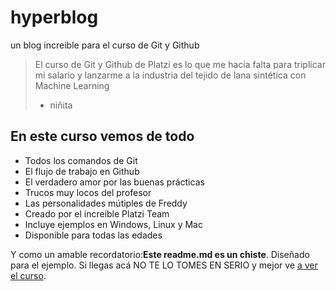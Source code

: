 # hyperblog
un blog increible para el curso de Git y Github
>El curso de Git y Github de Platzi es lo que me hacia falta para triplicar mi salario y lanzarme a la industria del tejido de lana sintética con Machine Learning
> - niñita

## En este curso vemos de todo
* Todos los comandos de Git
* El flujo de trabajo en Github
* El verdadero amor por las buenas prácticas
* Trucos muy locos del profesor
* Las personalidades mútiples de Freddy
* Creado por el increible Platzi Team 
* Incluye ejemplos en Windows, Linux y Mac
* Disponible para todas las edades

Y como un amable recordatorio:**Este readme.md es un chiste**. Diseñado para el ejemplo. Si llegas acá NO TE LO TOMES EN SERIO y mejor ve [a ver el curso](http://https://platzi.com/clases/1557-git-github/19977-readmemd-es-una-excelente-practica/ "a ver el curso").